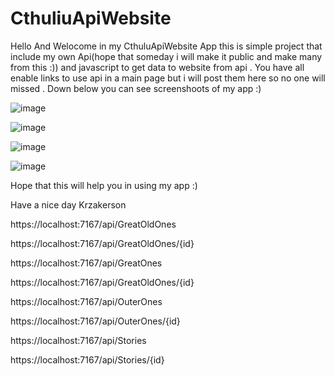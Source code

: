 # CthuliuApiWebsite

Hello And Welocome in my CthuluApiWebsite App this is simple project that include my own Api(hope that someday i will make it public and make many from this :))
and javascript to get data to website from api . 
You have all enable links to use api in a main page but i will post them here so no one will missed . 
Down below you can see screenshoots of my app :)

![image](https://user-images.githubusercontent.com/92225516/205743297-6f49e3b6-71a0-4465-a229-7daa02cc8b61.png)

![image](https://user-images.githubusercontent.com/92225516/205743579-1c448fb3-8848-4f92-9934-d1c7c134c941.png)

![image](https://user-images.githubusercontent.com/92225516/205743783-0f7e2b2c-d1d9-4696-8e68-bb3a6f2af54a.png)

![image](https://user-images.githubusercontent.com/92225516/205743922-6b3c7a3a-7065-490f-9582-7e84c7e640d8.png)

Hope that this will help you in using my app :)

Have a nice day Krzakerson



https://localhost:7167/api/GreatOldOnes

https://localhost:7167/api/GreatOldOnes/{id}

https://localhost:7167/api/GreatOnes

https://localhost:7167/api/GreatOldOnes/{id}

https://localhost:7167/api/OuterOnes

https://localhost:7167/api/OuterOnes/{id}

https://localhost:7167/api/Stories

https://localhost:7167/api/Stories/{id}
